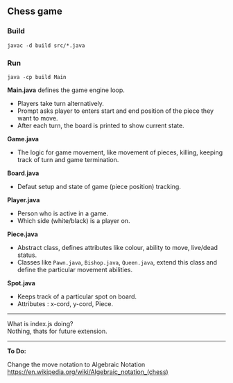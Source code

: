 ## Chess game

### Build
```
javac -d build src/*.java
```
### Run
```
java -cp build Main
```

**Main.java** defines the game engine loop.
- Players take turn alternatively. 
- Prompt asks player to enters start and end position of the piece they want to move.
- After each turn, the board is printed to show current state.

**Game.java**
- The logic for game movement, like movement of pieces, killing, keeping track of turn and game termination.

**Board.java**
- Defaut setup and state of game (piece position) tracking.

**Player.java**
- Person who is active in a game.
- Which side (white/black) is a player on.

**Piece.java**
- Abstract class, defines attributes like colour, ability to move, live/dead status.
- Classes like `Pawn.java`, `Bishop.java`, `Queen.java`, extend this class and define the particular movement abilities. 

**Spot.java**
- Keeps track of a particular spot on board. 
- Attributes : x-cord, y-cord, Piece.


---

  

What is index.js doing?  
Nothing, thats for future extension.

---

**To Do:**

Change the move notation to Algebraic Notation
https://en.wikipedia.org/wiki/Algebraic_notation_(chess)
